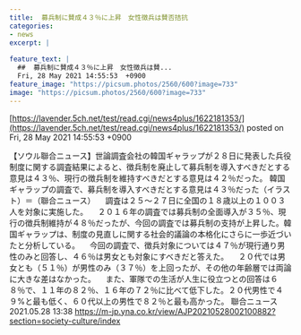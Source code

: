 ```yaml
---
title:  募兵制に賛成４３％に上昇　女性徴兵は賛否拮抗   
categories:
- news
excerpt: |
  
feature_text: |
  ##  募兵制に賛成４３％に上昇　女性徴兵は賛...
  Fri, 28 May 2021 14:55:53  +0900
feature_image: "https://picsum.photos/2560/600?image=733"
image: "https://picsum.photos/2560/600?image=733"
---
```


[https://lavender.5ch.net/test/read.cgi/news4plus/1622181353/](https://lavender.5ch.net/test/read.cgi/news4plus/1622181353/)
posted on Fri, 28 May 2021 14:55:53  +0900

<!--more-->

【ソウル聯合ニュース】世論調査会社の韓国ギャラップが２８日に発表した兵役制度に関する調査結果によると、徴兵制を廃止して募兵制を導入すべきだとする意見は４３％、現行の徴兵制を維持すべきだとする意見は４２％だった。 韓国ギャラップの調査で、募兵制を導入すべきだとする意見は４３％だった（イラスト）＝（聯合ニュース） 　調査は２５〜２７日に全国の１８歳以上の１００３人を対象に実施した。 　２０１６年の調査では募兵制の全面導入が３５％、現行の徴兵制維持が４８％だったが、今回の調査では募兵制の支持が上昇した。韓国ギャラップは、制度の見直しに関する社会的議論の本格化にさらに一歩近づいたと分析している。 　今回の調査で、徴兵対象については４７％が現行通り男性のみと回答し、４６％は男女とも対象にすべきだと答えた。 　２０代では男女とも（５１％）が男性のみ（３７％）を上回ったが、その他の年齢層では両論に大きな差はなかった。 　また、軍隊での生活が人生に役立つとの回答は６８％で、１１年の８２％、１６年の７２％に比べて低下した。２０代男性で４９%と最も低く、６０代以上の男性で８２％と最も高かった。 聯合ニュース 2021.05.28 13:38 https://m-jp.yna.co.kr/view/AJP20210528002100882?section=society-culture/index
